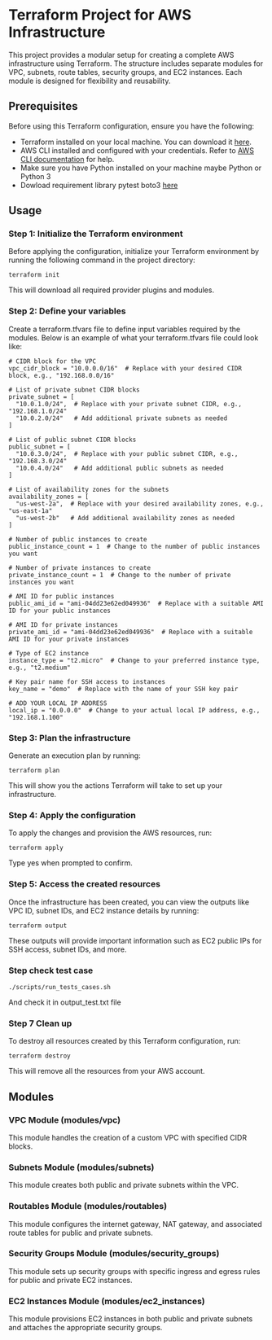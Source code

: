 # Terraform Project for AWS Infrastructure
This project provides a modular setup for creating a complete AWS infrastructure using Terraform. The structure includes separate modules for VPC, subnets, route tables, security groups, and EC2 instances. Each module is designed for flexibility and reusability.


## Prerequisites
Before using this Terraform configuration, ensure you have the following:

* Terraform installed on your local machine. You can download it [here](https://developer.hashicorp.com/terraform/install).
* AWS CLI installed and configured with your credentials. Refer to [AWS CLI documentation](https://docs.aws.amazon.com/cli/latest/userguide/getting-started-install.html) for help.
* Make sure you have Python installed on your machine maybe Python or Python 3
* Dowload requirement library pytest boto3 [here](https://pypi.org/project/boto3/)

## Usage
### Step 1: Initialize the Terraform environment
Before applying the configuration, initialize your Terraform environment by running the following command in the project directory:
```
terraform init
```
This will download all required provider plugins and modules.

### Step 2: Define your variables
Create a terraform.tfvars file to define input variables required by the modules. Below is an example of what your terraform.tfvars file could look like:
```
# CIDR block for the VPC
vpc_cidr_block = "10.0.0.0/16"  # Replace with your desired CIDR block, e.g., "192.168.0.0/16"

# List of private subnet CIDR blocks
private_subnet = [
  "10.0.1.0/24",  # Replace with your private subnet CIDR, e.g., "192.168.1.0/24"
  "10.0.2.0/24"   # Add additional private subnets as needed
]

# List of public subnet CIDR blocks
public_subnet = [
  "10.0.3.0/24",  # Replace with your public subnet CIDR, e.g., "192.168.3.0/24"
  "10.0.4.0/24"   # Add additional public subnets as needed
]

# List of availability zones for the subnets
availability_zones = [
  "us-west-2a",  # Replace with your desired availability zones, e.g., "us-east-1a"
  "us-west-2b"   # Add additional availability zones as needed
]

# Number of public instances to create
public_instance_count = 1  # Change to the number of public instances you want

# Number of private instances to create
private_instance_count = 1  # Change to the number of private instances you want

# AMI ID for public instances
public_ami_id = "ami-04dd23e62ed049936"  # Replace with a suitable AMI ID for your public instances

# AMI ID for private instances
private_ami_id = "ami-04dd23e62ed049936"  # Replace with a suitable AMI ID for your private instances

# Type of EC2 instance
instance_type = "t2.micro"  # Change to your preferred instance type, e.g., "t2.medium"

# Key pair name for SSH access to instances
key_name = "demo"  # Replace with the name of your SSH key pair

# ADD YOUR LOCAL IP ADDRESS
local_ip = "0.0.0.0"  # Change to your actual local IP address, e.g., "192.168.1.100"
```

### Step 3: Plan the infrastructure
Generate an execution plan by running:

```
terraform plan
```
This will show you the actions Terraform will take to set up your infrastructure.

### Step 4: Apply the configuration
To apply the changes and provision the AWS resources, run:

```
terraform apply
```

Type yes when prompted to confirm.

### Step 5: Access the created resources
Once the infrastructure has been created, you can view the outputs like VPC ID, subnet IDs, and EC2 instance details by running:

```
terraform output
```
These outputs will provide important information such as EC2 public IPs for SSH access, subnet IDs, and more.

### Step check test case

```
./scripts/run_tests_cases.sh
```

And check it in output_test.txt file 
### Step 7 Clean up
To destroy all resources created by this Terraform configuration, run:

```
terraform destroy
```
This will remove all the resources from your AWS account.

## Modules
### VPC Module (modules/vpc)
This module handles the creation of a custom VPC with specified CIDR blocks.

### Subnets Module (modules/subnets)
This module creates both public and private subnets within the VPC.

### Routables Module (modules/routables)
This module configures the internet gateway, NAT gateway, and associated route tables for public and private subnets.

### Security Groups Module (modules/security_groups)
This module sets up security groups with specific ingress and egress rules for public and private EC2 instances.

### EC2 Instances Module (modules/ec2_instances)
This module provisions EC2 instances in both public and private subnets and attaches the appropriate security groups.





